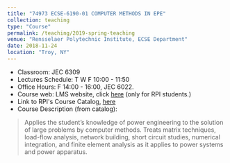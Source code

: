 ```yaml
---
title: "74973 ECSE-6190-01 COMPUTER METHODS IN EPE"
collection: teaching
type: "Course"
permalink: /teaching/2019-spring-teaching
venue: "Rensselaer Polytechnic Institute, ECSE Department"
date: 2018-11-24
location: "Troy, NY"
---
```

- Classroom: JEC 6309
- Lectures Schedule: T W F 10:00 - 11:50
- Office Hours: F 14:00 - 16:00, JEC 6022.
- Course web: LMS website, click [here](https://lms.rpi.edu/) (only for RPI students.)
- Link to RPI's Course Catalog, [here](http://catalog.rpi.edu/index.php)
- Course Description (from catalog):
> Applies the student’s knowledge of power engineering to the solution of large problems by computer methods. Treats matrix techniques, load-flow analysis, network building, short circuit studies, numerical integration, and finite element analysis as it applies to power systems and power apparatus.
